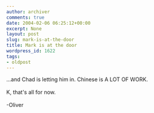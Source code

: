 ```yaml
---
author: archiver
comments: true
date: 2004-02-06 06:25:12+00:00
excerpt: None
layout: post
slug: mark-is-at-the-door
title: Mark is at the door
wordpress_id: 1622
tags:
- oldpost
---
```


...and Chad is letting him in.  Chinese is A LOT OF WORK.<br /><br />K, that's all for now.<br /><br />-Oliver